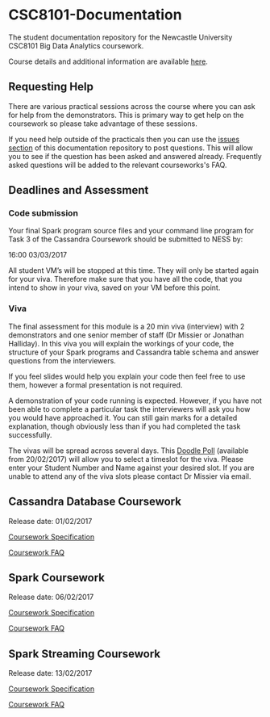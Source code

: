 # CSC8101-Documentation

The student documentation repository for the Newcastle University CSC8101 Big 
Data Analytics coursework.

Course details and additional information are available 
[here](https://sites.google.com/site/paolomissier/home/for-students/csc8101-big-data-analytics).

## Requesting Help

There are various practical sessions across the course where you can ask for
help from the demonstrators. This is primary way to get help on the coursework
so please take advantage of these sessions.

If you need help outside of the practicals then you can use the 
[issues section](https://github.com/tomncooper/CSC8101-Documentation/issues) of 
this documentation repository to post questions. This will allow you to see if the 
question has been asked and answered already. Frequently asked questions will be 
added to the relevant courseworks's FAQ.

## Deadlines and Assessment                                                     

### Code submission                                                             

Your final Spark program source files and your command line program for Task 3 
of the Cassandra Coursework should be submitted to NESS by:

16:00 03/03/2017      

All student VM’s will be stopped at this time. They will only be started again 
for your viva. Therefore make sure that you have all the code, that you intend 
to show in your viva, saved on your VM before this point.

### Viva                                                          

The final assessment for this module is a 20 min viva (interview) with 2 
demonstrators and one senior member of staff (Dr Missier or Jonathan Halliday). 
In this viva you will explain the workings of your code, the structure of your 
Spark programs and Cassandra table schema and answer questions from the 
interviewers. 

If you feel slides would help you explain your code then feel free to use them, 
however a formal presentation is not required.

A demonstration of your code running is expected. However, if you have not been 
able to complete a particular task the interviewers will ask you how you would 
have approached it. You can still gain marks for a detailed explanation, though 
obviously less than if you had completed the task successfully.

The vivas will be spread across several days. This 
[Doodle Poll](TBC) (available from 20/02/2017) will allow you to select a 
timeslot for the viva. Please enter your Student Number and Name against your 
desired slot. If you are unable to attend any of the viva slots please contact 
Dr Missier via email.

## Cassandra Database Coursework

Release date: 01/02/2017

[Coursework Specification](cassandra/cassandra-coursework-spec.md)

[Coursework FAQ](cassandra/cassandra-faq.md)

## Spark Coursework

Release date: 06/02/2017

[Coursework Specification](spark/spark-coursework-spec.md)

[Coursework FAQ](spark/spark-faq.md)

## Spark Streaming Coursework

Release date: 13/02/2017

[Coursework Specification](spark-streaming/spark-streaming-coursework-spec.md)

[Coursework FAQ](spark/spark-streaming-faq.md)
